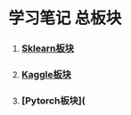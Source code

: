 # 学习笔记 总板块

1. ### [Sklearn板块](https://github.com/BI4O/ML_git_repos/tree/master/sklearn_learning)

2. ### [Kaggle板块](https://github.com/BI4O/ML_git_repos/tree/master/kaggle_titanic)

3. ### [Pytorch板块](
